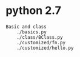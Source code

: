 # python 2.7
	Basic and class
		./basics.py
		./class/BClass.py
		./customized/fn.py
		./customized/hello.py